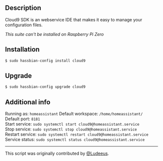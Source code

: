 ## Description
Cloud9 SDK is an webservice IDE that makes it easy to manage your configuration files.

*This suite can't be installed on Raspberry Pi Zero*  

## Installation
```bash
$ sudo hassbian-config install cloud9
```

## Upgrade
```bash
$ sudo hassbian-config upgrade cloud9
```

## Additional info
Running as: `homeassistant`
Default workspace: `/home/homeassistant/`    
Default port: `8181`  
Start service: `sudo systemctl start cloud9@homeassistant.service`  
Stop service: `sudo systemctl stop cloud9@homeassistant.service`  
Restart service: `sudo systemctl restart cloud9@homeassistant.service`  
Service status: `sudo systemctl status cloud9@homeassistant.service`

***
This script was originally contributed by [@Ludeeus](https://github.com/ludeeus).
